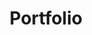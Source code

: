 ---
title: Portfolio
layout: portfolio

dribbble: /images/posts/dribbble.png
dribbblebio: <a id="links" href='http://studentdev.io' target="_blank">StudentDev</a> I stay up too late, got nothing in my brain That's what people say mmm, that's what people say mm I go on too many dates, but I can't make 'em stay At least that's what people say mmm, that's what people say mmm</p> <p>This is where <a id="links" href='http://studentdev.io' target="_blank">studentdev.io</a> steps in. It simply locates you and plots all the nearby bus stops, then with a click of a bus stop it display the departure times. The service currently only supports the UK.

image2: /images/posts/studentdev.png
bio2: <a id="links" href='http://studentdev.io' target="_blank">StudentDev</a> I stay up too late, got nothing in my brain That's what people say mmm, that's what people say mm I go on too many dates, but I can't make 'em stay At least that's what people say mmm, that's what people say mmm</p> <p>This is where <a id="links" href='http://studentdev.io' target="_blank">studentdev.io</a> steps in. It simply locates you and plots all the nearby bus stops, then with a click of a bus stop it display the departure times. The service currently only supports the UK.

image1: /images/posts/getmeabus.png
bio1: <a id="links" href='http://getmeabus.com' target="_blank">Get Me a Bus</a> was a project developed by <a id="links" href='http://danwilson.co' target="_blank">Danny Wilson</a> and myself. After using the bus for a while I became frustrated that I wasn't able to easily find out when the buses were departing. Of course this problem had already been solved by others but I found their solutions to be either poor and outdated, or I had to pay for an app that wouldn't even guarantee full coverage!</p> <p>This is where <a id="links" href='http://getmeabus.com' target="_blank">getmeabus.com</a> steps in. It simply locates you and plots all the nearby bus stops, then with a click of a bus stop it display the departure times. The service currently only supports the UK.
---